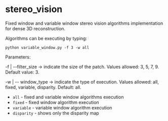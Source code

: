 # stereo_vision

Fixed window and variable window stereo vision algorithms implementation for dense 3D reconstruction.

Algorithms can be executing by typing:

   ``python variable_window.py -f 3 -w all``

Parameters:

-f | --filter_size	->	indicate the size of the patch. Values allowed: 3, 5, 7, 9. Default value: 3.

-w | -- window_type	->	indicate the type of execution. Values allowed: all, fixed, variable, disparity. Default: all.
* `all` - fixed and variable window algorithms execution
* `fixed` - fixed window algorithm execution
* `variable` - variable window algorithm execution
* `disparity` - shows only the disparity map
